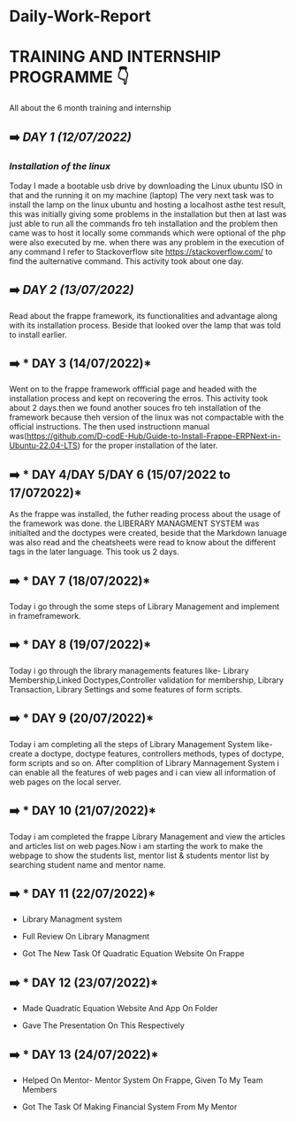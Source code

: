 # Daily-Work-Report

# TRAINING AND INTERNSHIP PROGRAMME :point_down:
All about the 6 month training and internship

 ## :arrow_right: *DAY 1 (12/07/2022)*
### *Installation of the linux*

Today I made a bootable usb drive by downloading the Linux ubuntu  ISO in that and the running it on my machine (laptop)
The very next task was to install the lamp on the linux ubuntu and hosting a localhost asthe test result, this was initially giving some problems in the installation but then at last was just able  to run all the commands fro teh installation and the problem then came was to host it locally some commands which were optional of the php were also executed by me. when there was any problem in the execution of any command I refer to Stackoverflow site https://stackoverflow.com/ to find the  aulternative command. This activity  took about one day.

## :arrow_right: *DAY 2 (13/07/2022)*
Read about the frappe framework, its functionalities and advantage along with its installation process. Beside that looked over the lamp that was told to install earlier.

## :arrow_right: * DAY 3 (14/07/2022)*
Went on to the frappe framework offficial page and headed with the  installation process and kept on recovering the erros. This activity took about 2 days.then we found another souces fro teh installation of the framework because theh version of the linux was not compactable with the official instructions. The then used instructionn manual was(https://github.com/D-codE-Hub/Guide-to-Install-Frappe-ERPNext-in-Ubuntu-22.04-LTS) for the proper installation of the later.

##  :arrow_right: * DAY 4/DAY 5/DAY 6 (15/07/2022 to 17/072022)*
As the frappe was installed, the futher reading process about the usage of the framework was done. the LIBERARY MANAGMENT SYSTEM was initialted and the doctypes were created, beside that the Markdown lanuage was also read and the cheatsheets were read to know about the different tags in the later language. This took us 2 days.

##  :arrow_right: * DAY 7 (18/07/2022)*
Today i go through the some steps of Library Management and implement in frameframework.

##  :arrow_right: * DAY 8 (19/07/2022)*
Today i go through the library managements features like- Library Membership,Linked Doctypes,Controller validation for membership, Library Transaction, Library Settings and some features of form scripts.  

##  :arrow_right: * DAY 9 (20/07/2022)*
Today i am completing all the steps of Library Management System like- create a doctype, doctype features, controllers methods, types of doctype, form scripts and so on.
After complition of Library Mannagement System i can enable all the features of web pages and i can view all information of web pages on the local server.

##  :arrow_right: * DAY 10 (21/07/2022)*
Today i am completed the frappe Library Management and view the articles and articles list on web pages.Now i am starting the work to make the webpage to show the students list, mentor list & students mentor list by searching student name and mentor name. 

## :arrow_right: * DAY 11 (22/07/2022)*
 * Library Managment system
 
 * Full Review On Library Managment
 
 * Got The New Task Of Quadratic Equation Website On Frappe
 
## :arrow_right: * DAY 12 (23/07/2022)*
 * Made Quadratic Equation Website And App On Folder
 
 * Gave The Presentation On This Respectively
 
 ## :arrow_right: * DAY 13 (24/07/2022)*
  * Helped On Mentor- Mentor System On Frappe, Given To My Team Members
  
  * Got The Task Of Making Financial System From My Mentor
 
